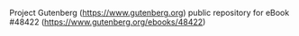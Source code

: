 Project Gutenberg (https://www.gutenberg.org) public repository for eBook #48422 (https://www.gutenberg.org/ebooks/48422)
